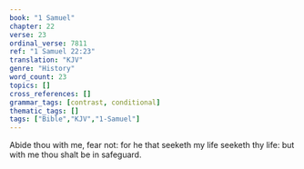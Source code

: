 ```yaml
---
book: "1 Samuel"
chapter: 22
verse: 23
ordinal_verse: 7811
ref: "1 Samuel 22:23"
translation: "KJV"
genre: "History"
word_count: 23
topics: []
cross_references: []
grammar_tags: [contrast, conditional]
thematic_tags: []
tags: ["Bible","KJV","1-Samuel"]
---
```

Abide thou with me, fear not: for he that seeketh my life seeketh thy life: but with me thou shalt be in safeguard.
